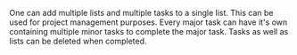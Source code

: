 One can add multiple lists and multiple tasks to a single list. This can be used for project management purposes. Every major task can have it's own containing multiple minor tasks to complete the major task. Tasks as well as lists can be deleted when completed.

